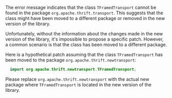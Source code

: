 The error message indicates that the class `TFramedTransport` cannot be found in the package `org.apache.thrift.transport`. This suggests that the class might have been moved to a different package or removed in the new version of the library. 

Unfortunately, without the information about the changes made in the new version of the library, it's impossible to propose a specific patch. However, a common scenario is that the class has been moved to a different package. 

Here is a hypothetical patch assuming that the class `TFramedTransport` has been moved to the package `org.apache.thrift.newtransport`:

```java
  import org.apache.thrift.newtransport.TFramedTransport;
``` 

Please replace `org.apache.thrift.newtransport` with the actual new package where `TFramedTransport` is located in the new version of the library.